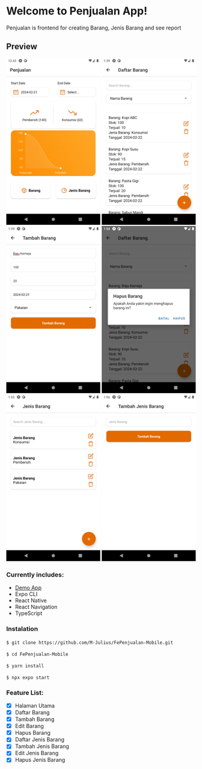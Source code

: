 # Welcome to Penjualan App!
Penjualan is frontend for creating Barang, Jenis Barang and see report

## Preview
[<img src="screenshot/main.png" width="250"/>](main.png)
[<img src="screenshot/barang.png" width="250"/>](barang.png)
[<img src="screenshot/add_barang.png" width="250"/>](add_barang.png)
[<img src="screenshot/delete_barang.png" width="250"/>](delete_barang.png)
[<img src="screenshot/jenis_barang.png" width="250"/>](jenis_barang.png)
[<img src="screenshot/add_jenis_barang.png" width="250"/>](add_jenis_barang.png)

### Currently includes:
- [Demo App](https://drive.google.com/file/d/1hzNHKvV2nQr5tCP03bXSWoxzViF4K6Q4/view?usp=sharing)
- Expo CLI
- React Native
- React Navigation
- TypeScript

### Instalation
```$ git clone https://github.com/M-Julius/FePenjualan-Mobile.git```

```$ cd FePenjualan-Mobile```

```$ yarn install```

```$ npx expo start```

### Feature List:
- [x] Halaman Utama
- [x] Daftar Barang
- [x] Tambah Barang
- [x] Edit Barang
- [x] Hapus Barang
- [x] Daftar Jenis Barang
- [x] Tambah Jenis Barang
- [x] Edit Jenis Barang
- [x] Hapus Jenis Barang  